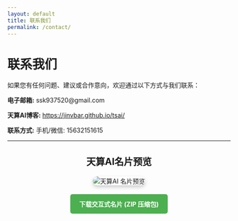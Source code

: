 ```yaml
---
layout: default
title: 联系我们
permalink: /contact/
---
```


# 联系我们

如果您有任何问题、建议或合作意向，欢迎通过以下方式与我们联系：

<p><strong>电子邮箱:</strong> ssk937520@gmail.com</p>

<p><strong>天算AI博客:</strong> <a href="https://jinvbar.github.io/tsai/" target="_blank" rel="noopener noreferrer">https://jinvbar.github.io/tsai/</a></p>

<p><strong>联系方式:</strong> 手机/微信: 15632151615</p>

---

<div style="text-align: center; margin-top: 30px; margin-bottom: 10px;">
  <h2 style="margin-bottom: 20px;">天算AI名片预览</h2>
  <!-- 确保图片路径正确 -->
  <img src="/tsai/assets/images/tian_suan_logo.jpg" alt="天算AI 名片预览" style="max-width: 320px; height: auto; border-radius: 15px; box-shadow: 0 4px 8px rgba(0,0,0,0.2);">
  <!-- (名片预览图) 文字已移除 -->
</div>

<div style="text-align: center; margin-top: 20px; margin-bottom: 40px;">
  <a href="/tsai/contact/天算AI数字名片.zip" download="天算AI数字名片.zip" style="display: inline-block; padding: 12px 20px; background-color: #4CAF50; color: white; text-decoration: none; border-radius: 5px; font-weight: bold; cursor: pointer;">
    下载交互式名片 (ZIP 压缩包)
  </a>
</div>

<!-- Optional Footer Navigation -->
<!--
<hr>
<p>
  <a href="{{ '/' | relative_url }}">首页</a> |
  <a href="{{ '/blog/' | relative_url }}">博客</a> |
  <a href="{{ '/about/' | relative_url }}">关于</a> |
  <a href="{{ '/contact/' | relative_url }}">联系我们</a>
</p>
-->
